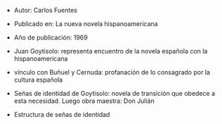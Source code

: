 - Autor: Carlos Fuentes 
- Publicado en: La nueva novela hispanoamericana
- Año de publicación: 1969

- Juan Goytisolo: representa encuentro de la novela española con la hispanoamericana
- vínculo con Buñuel y Cernuda: profanación de lo consagrado por la cultura española 
- Señas de identidad de Goytisolo: novela de transición que obedece a esta necesidad. Luego obra maestra: Don Julián
- Estructura de señas de identidad
